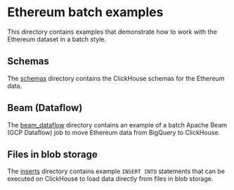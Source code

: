 # Ethereum batch examples

This directory contains examples that demonstrate how to work with the Ethereum dataset in a batch style.

## Schemas

The [schemas](schemas) directory contains the ClickHouse schemas for the Ethereum data.

## Beam (Dataflow)

The [beam_dataflow](beam_dataflow) directory contains an example of a batch Apache Beam (GCP Dataflow) job to move Ethereum data from BigQuery to ClickHouse.


## Files in blob storage

The [inserts](inserts) directory contains example `INSERT INTO` statements that can be executed on ClickHouse to load data directly from files in blob storage.